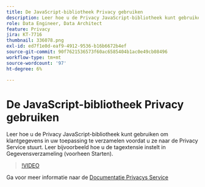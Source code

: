 ```yaml
---
title: De JavaScript-bibliotheek Privacy gebruiken
description: Leer hoe u de Privacy JavaScript-bibliotheek kunt gebruiken om klantgegevens in uw toepassing te verzamelen voordat u ze naar de Privacy Service stuurt. Leer bijvoorbeeld hoe u de tagextensie instelt in Gegevensverzameling (voorheen Starten).
role: Data Engineer, Data Architect
feature: Privacy
jira: KT-7716
thumbnail: 336078.png
exl-id: ed7f1e0d-eaf9-4912-9536-b16b6672b4ef
source-git-commit: 90f7621536573f60ac6585404b1ac0e49cb08496
workflow-type: tm+mt
source-wordcount: '97'
ht-degree: 6%

---
```



# De JavaScript-bibliotheek Privacy gebruiken

Leer hoe u de Privacy JavaScript-bibliotheek kunt gebruiken om klantgegevens in uw toepassing te verzamelen voordat u ze naar de Privacy Service stuurt. Leer bijvoorbeeld hoe u de tagextensie instelt in Gegevensverzameling (voorheen Starten).

>[!VIDEO](https://video.tv.adobe.com/v/336078?quality=12&learn=on)

Ga voor meer informatie naar de [Documentatie Privacys Service](https://experienceleague.adobe.com/docs/experience-platform/privacy/home.html?lang=nl)